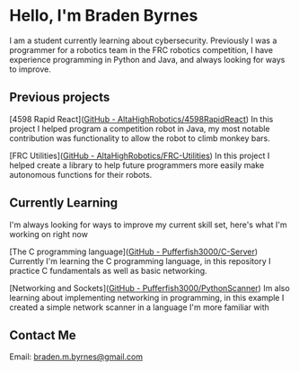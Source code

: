 # Hello, I'm Braden Byrnes

I am a student currently learning about cybersecurity. Previously I was a programmer for a robotics team in the FRC robotics competition, I have experience programming in Python and Java, and always looking for ways to improve.

## Previous projects

 [4598 Rapid React]([GitHub - AltaHighRobotics/4598RapidReact](https://github.com/AltaHighRobotics/4598RapidReact)) In this project I helped program a competition robot in Java, my most notable contribution was functionality to allow the robot to climb monkey bars.

 [FRC Utilities]([GitHub - AltaHighRobotics/FRC-Utilities](https://github.com/AltaHighRobotics/FRC-Utilities)) In this project I helped create a library to help future programmers more easily make autonomous functions for their robots.

## Currently Learning

I'm always looking for ways to improve my current skill set, here's what I'm working on right now

 [The C programming language]([GitHub - Pufferfish3000/C-Server](https://github.com/Pufferfish3000/C-Server)) Currently I'm learning the C programming language, in this repository I practice C fundamentals as well as basic networking.

 [Networking and Sockets]([GitHub - Pufferfish3000/PythonScanner](https://github.com/Pufferfish3000/PythonScanner)) Im also learning about implementing networking in programming, in this example I created a simple network scanner in a language I'm more familiar with

## Contact Me

Email: [braden.m.byrnes@gmail.com](mailto:braden.m.byrnes@gmail.com)
